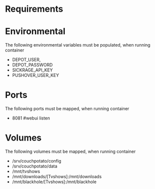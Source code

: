 # Requirements


# Environmental
The following environmental variables must be populated, when running container 

- DEPOT_USER,
- DEPOT_PASSWORD
- SICKRAGE_API_KEY
- PUSHOVER_USER_KEY

# Ports
The following ports must be mapped, when running container 

 - 8081 #webui listen 
 
# Volumes
The following volumes must be mapped, when running container 

- /srv/couchpotato/config
- /srv/couchpotato/data
- /mnt/tvshows
- /mnt/downloads/[Tvshows]:/mnt/downloads
- /mnt/blackhole/[Tvshows]:/mnt/blackhole
